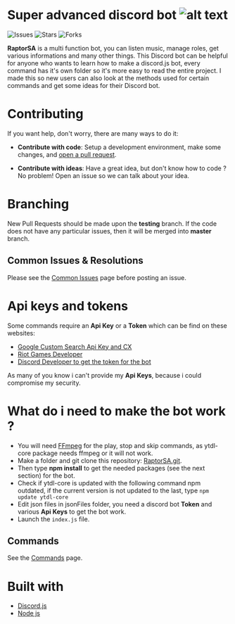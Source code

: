 # Super advanced discord bot ![alt text](https://i.imgflip.com/xu2ct.jpg)

![Issues](https://img.shields.io/github/issues/cramenorn/raptorsa.svg)
![Stars](https://img.shields.io/github/stars/cramenorn/raptorsa.svg)
![Forks](https://img.shields.io/github/forks/cramenorn/raptorsa.svg)

**RaptorSA** is a multi function bot, you can listen music, manage roles, get various informations and many other things. This Discord bot can be helpful for anyone who wants to learn how to make a discord.js bot, every command has it's own folder so it's more easy to read the entire project. I made this so new users can also look at the methods used for certain commands and get some ideas for their Discord bot.

# Contributing

If you want help, don't worry, there are many ways to do it:

* **Contribute with code**: Setup a development environment, make some changes, and [open a pull request](https://github.com/Cramenorn/RaptorSA/pulls).

* **Contribute with ideas**: Have a great idea, but don't know how to code ? No problem! Open an issue so we can talk about your idea.

# Branching

New Pull Requests should be made upon the **testing** branch. If the code does not have any particular issues, then it will be merged into **master** branch.

## Common Issues & Resolutions

Please see the [Common Issues](https://github.com/Cramenorn/RaptorSA/wiki/Common-Issues) page before posting an issue.

# Api keys and tokens

Some commands require an **Api Key** or a **Token** which can be find on these websites: 

* [Google Custom Search Api Key and CX](https://developers.google.com/custom-search/)
* [Riot Games Developer](https://developer.riotgames.com/)
* [Discord Developer to get the token for the bot](https://discordapp.com/developers/applications/)

As many of you know i can't provide my **Api Keys**, because i could compromise my security.

# What do i need to make the bot work ?

* You will need [FFmpeg](https://www.ffmpeg.org/) for the play, stop and skip commands, as ytdl-core package needs ffmpeg or it will not work.
* Make a folder and git clone this repository: [RaptorSA.git](https://github.com/Cramenorn/RaptorSA.git).
* Then type **npm install** to get the needed packages (see the next section) for the bot.
* Check if ytdl-core is updated with the following command npm outdated, if the current version is not updated to the last, type `npm update ytdl-core`
* Edit json files in jsonFiles folder, you need a discord bot **Token** and various **Api Keys** to get the bot work.
* Launch the `index.js` file.

## Commands

See the [Commands](https://github.com/Cramenorn/RaptorSA/wiki/Commands) page.

# Built with
* [Discord.js](https://discord.js.org/#/)
* [Node js](https://nodejs.org/en/)